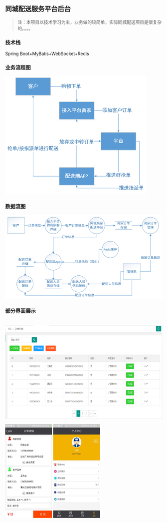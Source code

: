 ## 同城配送服务平台后台
> 注：本项目以技术学习为主，业务做的较简单，实际同城配送项目是很复杂的。。。。
### 技术栈
Spring Boot+MyBatis+WebSocket+Redis
### 业务流程图
![](https://github.com/fengx20/tcps/blob/master/src/main/webapp/images/yewuliuchengtu.png)
### 数据流图
![](https://github.com/fengx20/tcps/blob/master/src/main/webapp/images/shujuliutu.png)
### 部分界面展示
![]()
<img src="https://github.com/fengx20/tcps/blob/master/src/main/webapp/images/pcduan.png" width="600px" height="300px" />

<img src="https://github.com/fengx20/tcps/blob/master/src/main/webapp/images/appduan1.png" width="150px" height="300px" />
<img src="https://github.com/fengx20/tcps/blob/master/src/main/webapp/images/appduan2.png" width="150px" height="300px" />
